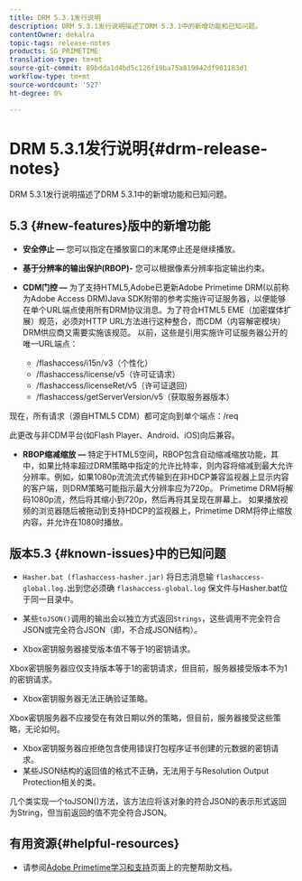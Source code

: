 ```yaml
---
title: DRM 5.3.1发行说明
description: DRM 5.3.1发行说明描述了DRM 5.3.1中的新增功能和已知问题。
contentOwner: dekalra
topic-tags: release-notes
products: SG_PRIMETIME
translation-type: tm+mt
source-git-commit: 89bdda1d4bd5c126f19ba75a819942df901183d1
workflow-type: tm+mt
source-wordcount: '527'
ht-degree: 0%

---
```



# DRM 5.3.1发行说明{#drm-release-notes}

DRM 5.3.1发行说明描述了DRM 5.3.1中的新增功能和已知问题。

## 5.3 {#new-features}版中的新增功能

* **安全停止 —** 您可以指定在播放窗口的末尾停止还是继续播放。
* **基于分辨率的输出保护(RBOP)-** 您可以根据像素分辨率指定输出约束。
* **CDM门控 —** 为了支持HTML5,Adobe已更新Adobe Primetime DRM(以前称为Adobe Access DRM)Java SDK附带的参考实施许可证服务器，以便能够在单个URL端点使用所有DRM协议消息。为了符合HTML5 EME（加密媒体扩展）规范，必须对HTTP URL方法进行这种整合，而CDM（内容解密模块）DRM供应商又需要实施该规范。 以前，这些是引用实施许可证服务器公开的唯一URL端点：

   * /flashaccess/i15n/v3（个性化）
   * /flashaccess/license/v5（许可证请求）
   * /flashaccess/licenseRet/v5（许可证退回）
   * /flashaccess/getServerVersion/v5（获取服务器版本）

现在，所有请求（源自HTML5 CDM）都可定向到单个端点：/req

此更改与非CDM平台(如Flash Player、Android、iOS)向后兼容。

* **RBOP缩减缩放 —** 特定于HTML5空间，RBOP包含自动缩减缩放功能，其中，如果比特率超过DRM策略中指定的允许比特率，则内容将缩减到最大允许分辨率。例如，如果1080p流流流式传输到在非HDCP兼容监视器上显示内容的客户端，则DRM策略可能指示最大分辨率应为720p。 Primetime DRM将解码1080p流，然后将其缩小到720p，然后再将其呈现在屏幕上。 如果播放视频的浏览器随后被拖动到支持HDCP的监视器上，Primetime DRM将停止缩放内容，并允许在1080时播放。

## 版本5.3 {#known-issues}中的已知问题

* `Hasher.bat (flashaccess-hasher.jar)` 将日志消息输 `flashaccess-global.log.`出到您必须确 `flashaccess-global.log` 保文件与Hasher.bat位于同一目录中。

* 某些`toJSON()`调用的输出会以独立方式返回`Strings`，这些调用不完全符合JSON或完全符合JSON（即，不合成JSON结构）。

* Xbox密钥服务器接受版本值不等于1的密钥请求。

Xbox密钥服务器应仅支持版本等于1的密钥请求，但目前，服务器接受版本不为1的密钥请求。

* Xbox密钥服务器无法正确验证策略。

Xbox密钥服务器不应接受在有效日期以外的策略，但目前，服务器接受这些策略，无论如何。

* Xbox密钥服务器应拒绝包含使用错误打包程序证书创建的元数据的密钥请求。
* 某些JSON结构的返回值的格式不正确，无法用于与Resolution Output Protection相关的类。

几个类实现一个toJSON()方法，该方法应将该对象的符合JSON的表示形式返回为String，但当前返回的值不完全符合JSON。

## 有用资源{#helpful-resources}

* 请参阅[Adobe Primetime学习和支持](https://helpx.adobe.com/support/primetime.html)页面上的完整帮助文档。

